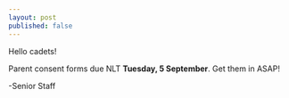 ```yaml
---
layout: post
published: false
---
```

Hello cadets!

Parent consent forms due NLT <b>Tuesday, 5 September</b>.  Get them in ASAP!

-Senior Staff 
